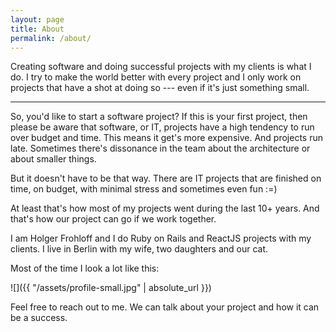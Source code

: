 ```yaml
---
layout: page
title: About
permalink: /about/
---
```


Creating software and doing successful projects with my clients is what I do.
I try to make the world better with every project and I only work on projects
that have a shot at doing so --- even if it's just something small.

---

So, you'd like to start a software project? If this is your first project, then
please be aware that software, or IT, projects have a high tendency to run over
budget and time. This means it get's more expensive. And projects run late.
Sometimes there's dissonance in the team about the architecture or about smaller
things.

But it doesn't have to be that way. There are IT projects that are finished on
time, on budget, with minimal stress and sometimes even fun :=)

At least that's how most of my projects went during the last 10+ years. And
that's how our project can go if we work together.

I am Holger Frohloff and I do Ruby on Rails and ReactJS projects with my
clients. I live in Berlin with my wife, two daughters and our cat.

Most of the time I look a lot like this:

![]({{ "/assets/profile-small.jpg" | absolute_url }})

Feel free to reach out to me. We can talk about your project and how it can
be a success.
